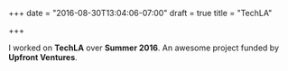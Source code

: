 +++
date = "2016-08-30T13:04:06-07:00"
draft = true
title = "TechLA"

+++

I worked on **TechLA** over **Summer 2016**. An awesome project funded by **Upfront Ventures**.
